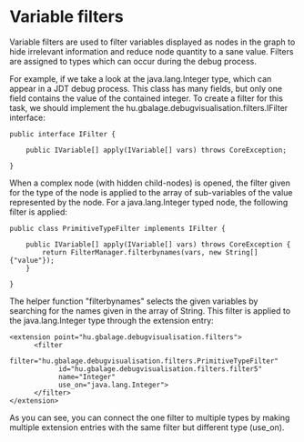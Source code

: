 # Variable filters #

Variable filters are used to filter variables displayed as nodes in the graph to hide irrelevant information and reduce node quantity to a sane value. Filters are assigned to types which can occur during the debug process.

For example, if we take a look at the java.lang.Integer type, which can appear in a JDT debug process. This class has many fields, but only one field contains the value of the contained integer. To create a filter for this task, we should implement the hu.gbalage.debugvisualisation.filters.IFilter interface:

```
public interface IFilter {

	public IVariable[] apply(IVariable[] vars) throws CoreException;
	
}
```

When a complex node (with hidden child-nodes) is opened, the filter given for the type of the node is applied to the array of sub-variables of the value represented by the node. For a java.lang.Integer typed node, the following filter is applied:

```
public class PrimitiveTypeFilter implements IFilter {

	public IVariable[] apply(IVariable[] vars) throws CoreException {
		return FilterManager.filterbynames(vars, new String[]{"value"});
	}

}
```

The helper function "filterbynames" selects the given variables by searching for the names given in the array of String. This filter is applied to the java.lang.Integer type through the extension entry:

```
<extension point="hu.gbalage.debugvisualisation.filters">
      <filter
            filter="hu.gbalage.debugvisualisation.filters.PrimitiveTypeFilter"
            id="hu.gbalage.debugvisualisation.filters.filter5"
            name="Integer"
            use_on="java.lang.Integer">
      </filter>
</extension>
```

As you can see, you can connect the one filter to multiple types by making multiple extension entries with the same filter but different type (use\_on).